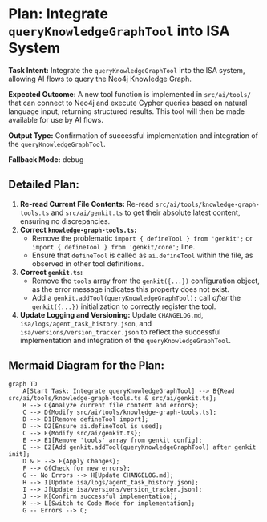 # Plan: Integrate `queryKnowledgeGraphTool` into ISA System

**Task Intent:** Integrate the `queryKnowledgeGraphTool` into the ISA system, allowing AI flows to query the Neo4j Knowledge Graph.

**Expected Outcome:** A new tool function is implemented in `src/ai/tools/` that can connect to Neo4j and execute Cypher queries based on natural language input, returning structured results. This tool will then be made available for use by AI flows.

**Output Type:** Confirmation of successful implementation and integration of the `queryKnowledgeGraphTool`.

**Fallback Mode:** debug

## Detailed Plan:

1.  **Re-read Current File Contents:** Re-read `src/ai/tools/knowledge-graph-tools.ts` and `src/ai/genkit.ts` to get their absolute latest content, ensuring no discrepancies.
2.  **Correct `knowledge-graph-tools.ts`:**
    *   Remove the problematic `import { defineTool } from 'genkit';` or `import { defineTool } from 'genkit/core';` line.
    *   Ensure that `defineTool` is called as `ai.defineTool` within the file, as observed in other tool definitions.
3.  **Correct `genkit.ts`:**
    *   Remove the `tools` array from the `genkit({...})` configuration object, as the error message indicates this property does not exist.
    *   Add a `genkit.addTool(queryKnowledgeGraphTool);` call *after* the `genkit({...})` initialization to correctly register the tool.
4.  **Update Logging and Versioning:** Update `CHANGELOG.md`, `isa/logs/agent_task_history.json`, and `isa/versions/version_tracker.json` to reflect the successful implementation and integration of the `queryKnowledgeGraphTool`.

## Mermaid Diagram for the Plan:

```mermaid
graph TD
    A[Start Task: Integrate queryKnowledgeGraphTool] --> B{Read src/ai/tools/knowledge-graph-tools.ts & src/ai/genkit.ts};
    B --> C{Analyze current file content and errors};
    C --> D{Modify src/ai/tools/knowledge-graph-tools.ts};
    D --> D1[Remove defineTool import];
    D --> D2[Ensure ai.defineTool is used];
    C --> E{Modify src/ai/genkit.ts};
    E --> E1[Remove 'tools' array from genkit config];
    E --> E2[Add genkit.addTool(queryKnowledgeGraphTool) after genkit init];
    D & E --> F{Apply Changes};
    F --> G{Check for new errors};
    G -- No Errors --> H[Update CHANGELOG.md];
    H --> I[Update isa/logs/agent_task_history.json];
    I --> J[Update isa/versions/version_tracker.json];
    J --> K[Confirm successful implementation];
    K --> L[Switch to Code Mode for implementation];
    G -- Errors --> C;